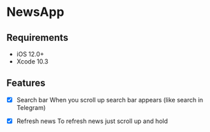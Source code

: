 # NewsApp
## Requirements
- iOS 12.0+
- Xcode 10.3

## Features
- [x] Search bar 
When you scroll up search bar appears (like search in Telegram)
- [x] Refresh news
To refresh news just scroll up and hold 


